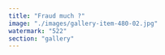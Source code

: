 ```yaml
---
title: "Fraud much ?"
image: "./images/gallery-item-480-02.jpg"
watermark: "522"
section: "gallery"
---
```

